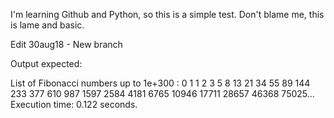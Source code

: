 I'm learning Github and Python, so this is a simple test.
Don't blame me, this is lame and basic.

Edit 30aug18 - New branch

Output expected:

List of Fibonacci numbers up to 1e+300 :
0 1 1 2 3 5 8 13 21 34 55 89 144 233 377 610 987 1597 2584 4181 6765 10946 17711 28657 46368 75025... 
Execution time: 0.122 seconds.


